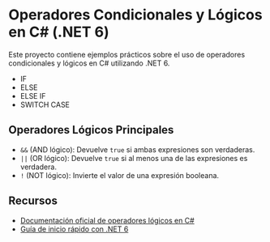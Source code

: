 



# Operadores Condicionales y Lógicos en C# (.NET 6)

Este proyecto contiene ejemplos prácticos sobre el uso de operadores condicionales y lógicos en C# utilizando .NET 6. 
- IF
- ELSE
- ELSE IF
- SWITCH CASE
  
## Operadores Lógicos Principales

- `&&` (AND lógico): Devuelve `true` si ambas expresiones son verdaderas.
- `||` (OR lógico): Devuelve `true` si al menos una de las expresiones es verdadera.
- `!` (NOT lógico): Invierte el valor de una expresión booleana.


## Recursos

- [Documentación oficial de operadores lógicos en C#](https://learn.microsoft.com/dotnet/csharp/language-reference/operators/boolean-logical-operators)
- [Guía de inicio rápido con .NET 6](https://learn.microsoft.com/dotnet/core/tutorials/with-visual-studio-code)
